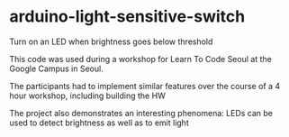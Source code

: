 # arduino-light-sensitive-switch
Turn on an LED when brightness goes below threshold

This code was used during a workshop for Learn To Code Seoul at the Google Campus in Seoul.

The participants had to implement similar features over the course of a 4 hour workshop, including building the HW

The project also demonstrates an interesting phenomena:
LEDs can be used to detect brightness as well as to emit light
